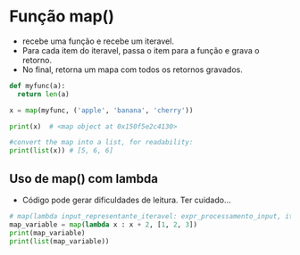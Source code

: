 # Função map()
- recebe uma função e recebe um iteravel.
- Para cada item do iteravel, passa o item para a função e grava o retorno.
- No final, retorna um mapa com todos os retornos gravados.
```python
def myfunc(a):
  return len(a)

x = map(myfunc, ('apple', 'banana', 'cherry'))

print(x)  # <map object at 0x150f5e2c4130>

#convert the map into a list, for readability:
print(list(x)) # [5, 6, 6]
```

## Uso de map() com lambda
- Código pode gerar dificuldades de leitura. Ter cuidado...
```python 
# map(lambda input_representante_iteravel: expr_processamento_input, iteravel_com_os_inputs_a_serem_usados)
map_variable = map(lambda x : x + 2, [1, 2, 3])
print(map_variable)
print(list(map_variable))
```
